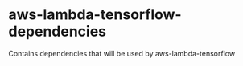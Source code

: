 # aws-lambda-tensorflow-dependencies
Contains dependencies that will be used by aws-lambda-tensorflow
